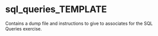 # sql_queries_TEMPLATE

Contains a dump file and instructions to give to associates for the SQL Queries exercise.